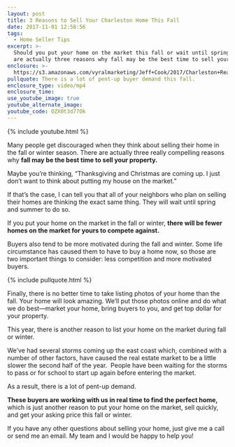 ```yaml
---
layout: post
title: 3 Reasons to Sell Your Charleston Home This Fall
date: 2017-11-01 12:58:56
tags:
  - Home Seller Tips
excerpt: >-
  Should you put your home on the market this fall or wait until spring? There
  are actually three reasons why fall may be the best time to sell your home.
enclosure: >-
  https://s3.amazonaws.com/vyralmarketing/Jeff+Cook/2017/Charleston+Real+Estate+Agent-+Sell+in+the+Fall.mp4
pullquote: There is a lot of pent-up buyer demand this fall.
enclosure_type: video/mp4
enclosure_time:
use_youtube_image: true
youtube_alternate_image:
youtube_code: OZX0t3d77Ok
---
```



{% include youtube.html %}

Many people get discouraged when they think about selling their home in the fall or winter season. There are actually three really compelling reasons why **fall may be the best time to sell your property.**&nbsp;

Maybe you’re thinking, “Thanksgiving and Christmas are coming up. I just don’t want to think about putting my house on the market.”&nbsp;

If that’s the case, I can tell you that all of your neighbors who plan on selling their homes are thinking the exact same thing. They will wait until spring and summer to do so.&nbsp;

If you put your home on the market in the fall or winter, **there will be fewer homes on the market for yours to compete against.**&nbsp;

Buyers also tend to be more motivated during the fall and winter. Some life circumstance has caused them to have to buy a home now, so those are two important things to consider: less competition and more motivated buyers.&nbsp;

{% include pullquote.html %}

Finally, there is no better time to take listing photos of your home than the fall. Your home will look amazing. We’ll put those photos online and do what we do best—market your home, bring buyers to you, and get top dollar for your property. &nbsp;

This year, there is another reason to list your home on the market during fall or winter.&nbsp;

We’ve had several storms coming up the east coast which, combined with a number of other factors, have caused the real estate market to be a little slower the second half of the year. &nbsp;People have been waiting for the storms to pass or for school to start up again before entering the market.&nbsp;

As a result, there is a lot of pent-up demand.&nbsp;

**These buyers are working with us in real time to find the perfect home,** which is just another reason to put your home on the market, sell quickly, and get your asking price this fall or winter.

If you have any other questions about selling your home, just give me a call or send me an email. My team and I would be happy to help you!